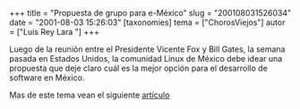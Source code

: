 +++
title = "Propuesta de grupo para e-México"
slug = "200108031526034"
date = "2001-08-03 15:26:03"
[taxonomies]
tema = ["ChorosViejos"]
autor = ["Luis Rey Lara "]
+++

Luego de la reunión entre el Presidente Vicente Fox y Bill Gates, la
semana pasada en Estados Unidos, la comunidad Linux de México debe idear
una propuesta que deje claro cuál es la mejor opción para el desarrollo
de software en México.

Mas de este tema vean el siguiente
[artículo](http://www.canalesti.com.mx/189/linu.htm)


